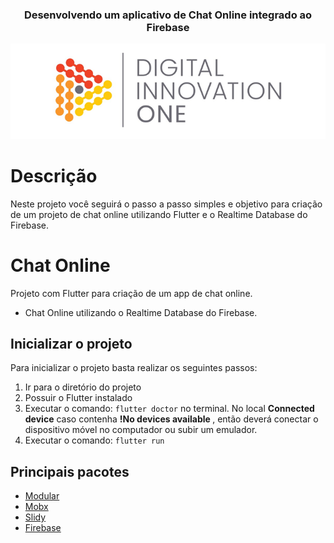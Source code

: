 <h3 align="center">Desenvolvendo um aplicativo de Chat Online integrado ao Firebase</h3>

<p align="center">
  <img src="./assets/dio.png" alt="DIO" title="Digital Innovation One">
</p>

# Descrição
Neste projeto você seguirá o passo a passo simples e objetivo para criação de um projeto de chat online utilizando Flutter e o Realtime Database do Firebase.

# Chat Online

Projeto com Flutter para criação de um app de chat online.

* Chat Online utilizando o Realtime Database do Firebase.

## Inicializar o projeto

Para inicializar o projeto basta realizar os seguintes passos:
1. Ir para o diretório do projeto
2. Possuir o Flutter instalado
3. Executar o comando: <code>flutter doctor</code> no terminal.
    No local <b>Connected device</b> caso contenha <b> !No devices available </b>, então deverá conectar o dispositivo móvel no computador ou subir um emulador.
4. Executar o comando: <code>flutter run</code>

## Principais pacotes
* [Modular](https://pub.dev/packages/flutter_modular)
* [Mobx](https://pub.dev/packages/mobx)
* [Slidy](https://github.com/Flutterando/slidy)
* [Firebase](https://pub.dev/packages/firebase_database)
